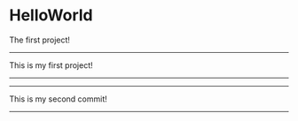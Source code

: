 # HelloWorld
The first project!


************************
This is my first project!
************************


************************
This is my second commit!
************************

